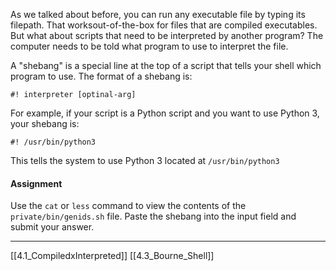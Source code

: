 As we talked about before, you can run any executable file by typing its filepath.
That worksout-of-the-box for files that are compiled executables.
But what about scripts that need to be interpreted by another program?
The computer needs to be told what program to use to interpret the file.

A "shebang" is a special line at the top of a script that tells your shell which program to use.
The format of a shebang is:

```
#! interpreter [optinal-arg]
```

For example, if your script is a Python script and you want to use Python 3, your shebang is:

```
#! /usr/bin/python3
```

This tells the system to use Python 3 located at ```/usr/bin/python3```

#### Assignment
Use the ```cat```  or ```less``` command to view the contents of the ```private/bin/genids.sh``` file.
Paste the shebang into the input field and submit your answer.

---
[[4.1_CompiledxInterpreted]]
[[4.3_Bourne_Shell]]
